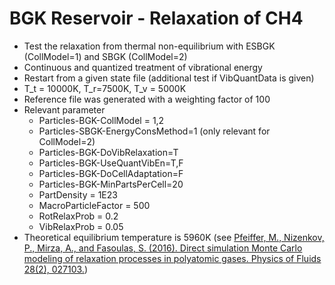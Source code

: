# BGK Reservoir - Relaxation of CH4
* Test the relaxation from thermal non-equilibrium with ESBGK (CollModel=1) and SBGK (CollModel=2)
* Continuous and quantized treatment of vibrational energy
* Restart from a given state file (additional test if VibQuantData is given)
* T_t = 10000K, T_r=7500K, T_v = 5000K
* Reference file was generated with a weighting factor of 100
* Relevant parameter
  * Particles-BGK-CollModel = 1,2
  * Particles-SBGK-EnergyConsMethod=1 (only relevant for CollModel=2)
  * Particles-BGK-DoVibRelaxation=T
  * Particles-BGK-UseQuantVibEn=T,F
  * Particles-BGK-DoCellAdaptation=F
  * Particles-BGK-MinPartsPerCell=20
  * PartDensity           = 1E23
  * MacroParticleFactor   = 500
  * RotRelaxProb          = 0.2
  * VibRelaxProb          = 0.05
* Theoretical equilibrium temperature is 5960K (see [Pfeiffer, M., Nizenkov, P., Mirza, A., and Fasoulas, S. (2016). Direct simulation Monte Carlo modeling of relaxation processes in polyatomic gases. Physics of Fluids 28(2), 027103.](http://dx.doi.org/10.1063/1.4940989))